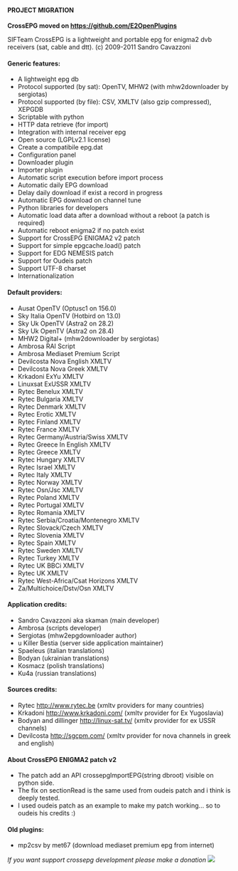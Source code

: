 #### PROJECT MIGRATION ####

**CrossEPG moved on https://github.com/E2OpenPlugins**





SIFTeam CrossEPG is a lightweight and portable epg for enigma2 dvb receivers (sat, cable and dtt). (c) 2009-2011 Sandro Cavazzoni

#### Generic features: ####
  * A lightweight epg db
  * Protocol supported (by sat): OpenTV, MHW2 (with mhw2downloader by sergiotas)
  * Protocol supported (by file): CSV, XMLTV (also gzip compressed), XEPGDB
  * Scriptable with python
  * HTTP data retrieve (for import)
  * Integration with internal receiver epg
  * Open source (LGPLv2.1 license)
  * Create a compatibile epg.dat
  * Configuration panel
  * Downloader plugin
  * Importer plugin
  * Automatic script execution before import process
  * Automatic daily EPG download
  * Delay daily download if exist a record in progress
  * Automatic EPG download on channel tune
  * Python libraries for developers
  * Automatic load data after a download without a reboot (a patch is required)
  * Automatic reboot enigma2 if no patch exist
  * Support for CrossEPG ENIGMA2 v2 patch
  * Support for simple epgcache.load() patch
  * Support for EDG NEMESIS patch
  * Support for Oudeis patch
  * Support UTF-8 charset
  * Internationalization
#### Default providers: ####
  * Ausat OpenTV (Optusc1 on 156.0)
  * Sky Italia OpenTV (Hotbird on 13.0)
  * Sky Uk OpenTV (Astra2 on 28.2)
  * Sky Uk OpenTV (Astra2 on 28.4)
  * MHW2 Digital+ (mhw2downloader by sergiotas)
  * Ambrosa RAI Script
  * Ambrosa Mediaset Premium Script
  * Devilcosta Nova English XMLTV
  * Devilcosta Nova Greek XMLTV
  * Krkadoni ExYu XMLTV
  * Linuxsat ExUSSR XMLTV
  * Rytec Benelux XMLTV
  * Rytec Bulgaria XMLTV
  * Rytec Denmark XMLTV
  * Rytec Erotic XMLTV
  * Rytec Finland XMLTV
  * Rytec France XMLTV
  * Rytec Germany/Austria/Swiss XMLTV
  * Rytec Greece In English XMLTV
  * Rytec Greece XMLTV
  * Rytec Hungary XMLTV
  * Rytec Israel XMLTV
  * Rytec Italy XMLTV
  * Rytec Norway XMLTV
  * Rytec Osn/Jsc XMLTV
  * Rytec Poland XMLTV
  * Rytec Portugal XMLTV
  * Rytec Romania XMLTV
  * Rytec Serbia/Croatia/Montenegro XMLTV
  * Rytec Slovack/Czech XMLTV
  * Rytec Slovenia XMLTV
  * Rytec Spain XMLTV
  * Rytec Sweden XMLTV
  * Rytec Turkey XMLTV
  * Rytec UK BBCi XMLTV
  * Rytec UK XMLTV
  * Rytec West-Africa/Csat Horizons XMLTV
  * Za/Multichoice/Dstv/Osn XMLTV
#### Application credits: ####
  * Sandro Cavazzoni aka skaman (main developer)
  * Ambrosa (scripts developer)
  * Sergiotas (mhw2epgdownloader author)
  * u Killer Bestia (server side application maintainer)
  * Spaeleus (italian translations)
  * Bodyan (ukrainian translations)
  * Kosmacz (polish translations)
  * Ku4a (russian translations)
#### Sources credits: ####
  * Rytec http://www.rytec.be (xmltv providers for many countries)
  * Krkadoni http://www.krkadoni.com/ (xmltv provider for Ex Yugoslavia)
  * Bodyan and dillinger http://linux-sat.tv/ (xmltv provider for ex USSR channels)
  * Devilcosta http://sgcpm.com/ (xmltv provider for nova channels in greek and english)
#### About CrossEPG ENIGMA2 patch v2 ####
  * The patch add an API crossepgImportEPG(string dbroot) visible on python side.
  * The fix on sectionRead is the same used from oudeis patch and i think is deeply tested.
  * I used oudeis patch as an example to make my patch working... so to oudeis his credits :)

#### Old plugins: ####
  * mp2csv by met67 (download mediaset premium epg from internet)

_If you want support crossepg development please make a donation_
[![](https://www.paypal.com/en_US/IT/i/btn/btn_donateCC_LG.gif)](https://www.paypal.com/cgi-bin/webscr?cmd=_donations&business=sandro%40skanetwork%2ecom&lc=IT&item_name=CrossEPG&currency_code=EUR&bn=PP%2dDonationsBF%3abtn_donateCC_LG%2egif%3aNonHosted)